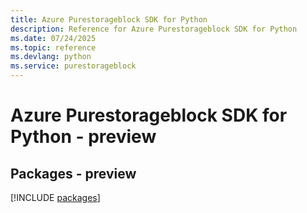 ```yaml
---
title: Azure Purestorageblock SDK for Python
description: Reference for Azure Purestorageblock SDK for Python
ms.date: 07/24/2025
ms.topic: reference
ms.devlang: python
ms.service: purestorageblock
---
```

# Azure Purestorageblock SDK for Python - preview
## Packages - preview
[!INCLUDE [packages](purestorageblock-index.md)]